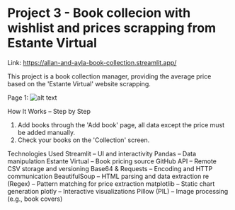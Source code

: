 # Project 3 - Book collecion with wishlist and prices scrapping from Estante Virtual

Link: https://allan-and-ayla-book-collection.streamlit.app/

This project is a book collection manager, providing the average price based on the 'Estante Virtual' website scrapping.

Page 1:
![alt text](doc/image.png)

How It Works – Step by Step
1. Add books through the 'Add book' page, all data except the price must be added manually. 
2. Check your books on the 'Collection' screen.

Technologies Used
Streamlit – UI and interactivity
Pandas – Data manipulation
Estante Virtual – Book pricing source
GitHub API – Remote CSV storage and versioning
Base64 & Requests – Encoding and HTTP communication
BeautifulSoup – HTML parsing and data extraction
re (Regex) – Pattern matching for price extraction
matplotlib – Static chart generation
plotly – Interactive visualizations
Pillow (PIL) – Image processing (e.g., book covers)



